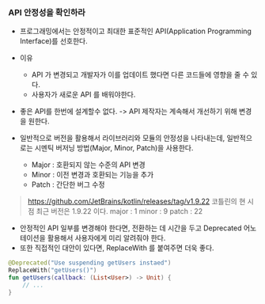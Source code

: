### API 안정성을 확인하라

* 프로그래밍에서는 안정적이고 최대한 표준적인 API(Application Programming Interface)를 선호한다.
* 이유
  * API 가 변경되고 개발자가 이를 업데이트 했다면 다른 코드들에 영향을 줄 수 있다.
  * 사용자가 새로운 API 를 배워야한다.

* 좋은 API를 한번에 설계할수 없다. -> API 제작자는 계속해서 개선하기 위해 변경을 원한다.

* 일반적으로 버전을 활용해서 라이브러리와 모듈의 안정성을 나타내는데, 일반적으로는 시멘틱 버저닝 방법(Major, Minor, Patch)을 사용한다. 
  * Major : 호환되지 않는 수준의 API 변경 
  * Minor : 이전 변경과 호환되는 기능을 추가 
  * Patch : 간단한 버그 수정


> https://github.com/JetBrains/kotlin/releases/tag/v1.9.22
> 코틀린의 현 시점 최근 버전은 1.9.22 이다.
> major : 1
> minor : 9
> patch : 22

* 안정적인 API 일부를 변경해야 한다면, 전환하는 데 시간을 두고 Deprecated 어노테이션을 활용해서 사용자에게 미리 알려줘야 한다.
* 또한 직접적인 대안이 있다면, ReplaceWith 를 붙여주면 더욱 좋다.
```kotlin
@Deprecated("Use suspending getUsers instaed")
ReplaceWith("getUsers()")
fun getUsers(callback: (List<User>) -> Unit) {
    // ...
}
```
